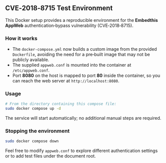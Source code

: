 ## CVE‑2018‑8715 Test Environment

This Docker setup provides a reproducible environment for the **Embedthis AppWeb** authentication‑bypass vulnerability (CVE‑2018‑8715).

### How it works
- The `docker‑compose.yml` now builds a custom image from the provided `Dockerfile`, avoiding the need for a pre‑built image that may not be publicly available.
- The supplied `appweb.conf` is mounted into the container at `/etc/appweb.conf`.
- Port **8080** on the host is mapped to port **80** inside the container, so you can reach the web server at `http://localhost:8080`.

### Usage
```bash
# From the directory containing this compose file:
sudo docker compose up -d
```

The service will start automatically; no additional manual steps are required.

### Stopping the environment
```bash
sudo docker compose down
```

Feel free to modify `appweb.conf` to explore different authentication settings or to add test files under the document root.
